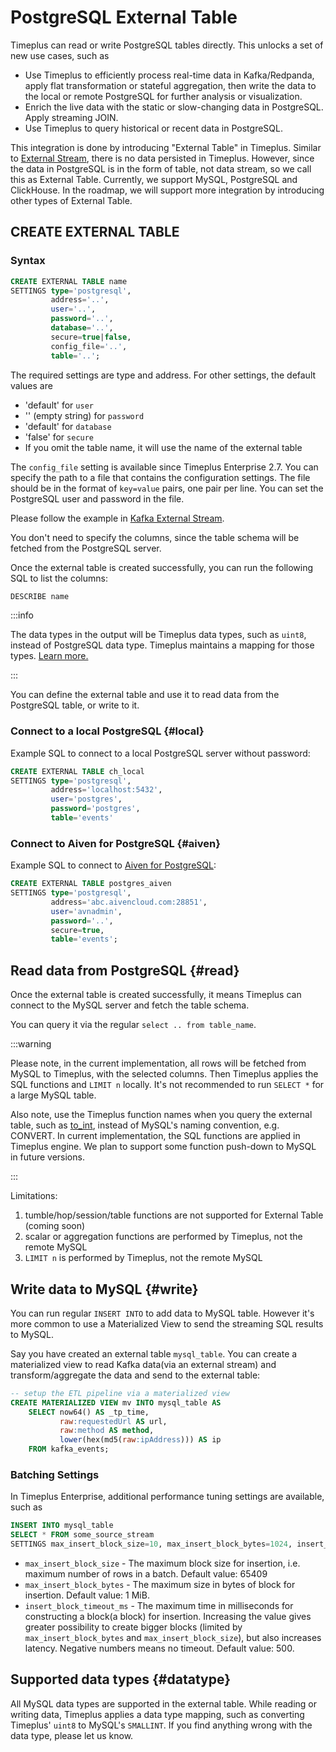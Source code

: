 # PostgreSQL External Table

Timeplus can read or write PostgreSQL tables directly. This unlocks a set of new use cases, such as

- Use Timeplus to efficiently process real-time data in Kafka/Redpanda, apply flat transformation or stateful aggregation, then write the data to the local or remote PostgreSQL for further analysis or visualization.
- Enrich the live data with the static or slow-changing data in PostgreSQL. Apply streaming JOIN.
- Use Timeplus to query historical or recent data in PostgreSQL.

This integration is done by introducing "External Table" in Timeplus. Similar to [External Stream](/external-stream), there is no data persisted in Timeplus. However, since the data in PostgreSQL is in the form of table, not data stream, so we call this as External Table. Currently, we support MySQL, PostgreSQL and ClickHouse. In the roadmap, we will support more integration by introducing other types of External Table.

## CREATE EXTERNAL TABLE

### Syntax

```sql
CREATE EXTERNAL TABLE name
SETTINGS type='postgresql',
         address='..',
         user='..',
         password='..',
         database='..',
         secure=true|false,
         config_file='..',
         table='..';
```

The required settings are type and address. For other settings, the default values are

- 'default' for `user`
- '' (empty string) for `password`
- 'default' for `database`
- 'false' for `secure`
- If you omit the table name, it will use the name of the external table

The `config_file` setting is available since Timeplus Enterprise 2.7. You can specify the path to a file that contains the configuration settings. The file should be in the format of `key=value` pairs, one pair per line. You can set the PostgreSQL user and password in the file.

Please follow the example in [Kafka External Stream](/proton-kafka#config_file).

You don't need to specify the columns, since the table schema will be fetched from the PostgreSQL server.

Once the external table is created successfully, you can run the following SQL to list the columns:

```sql
DESCRIBE name
```

:::info

The data types in the output will be Timeplus data types, such as `uint8`, instead of PostgreSQL data type. Timeplus maintains a mapping for those types. [Learn more.](#datatype)

:::

You can define the external table and use it to read data from the PostgreSQL table, or write to it.

### Connect to a local PostgreSQL {#local}

Example SQL to connect to a local PostgreSQL server without password:

```sql
CREATE EXTERNAL TABLE ch_local
SETTINGS type='postgresql',
         address='localhost:5432',
         user='postgres',
         password='postgres',
         table='events'
```

### Connect to Aiven for PostgreSQL {#aiven}

Example SQL to connect to [Aiven for PostgreSQL](https://aiven.io/docs/products/postgresql/get-started):

```sql
CREATE EXTERNAL TABLE postgres_aiven
SETTINGS type='postgresql',
         address='abc.aivencloud.com:28851',
         user='avnadmin',
         password='..',
         secure=true,
         table='events';
```

## Read data from PostgreSQL {#read}

Once the external table is created successfully, it means Timeplus can connect to the MySQL server and fetch the table schema.

You can query it via the regular `select .. from table_name`.

:::warning

Please note, in the current implementation, all rows will be fetched from MySQL to Timeplus, with the selected columns. Then Timeplus applies the SQL functions and `LIMIT n` locally. It's not recommended to run `SELECT *` for a large MySQL table.

Also note, use the Timeplus function names when you query the external table, such as [to_int](/functions_for_type#to_int), instead of MySQL's naming convention, e.g. CONVERT. In current implementation, the SQL functions are applied in Timeplus engine. We plan to support some function push-down to MySQL in future versions.

:::

Limitations:

1. tumble/hop/session/table functions are not supported for External Table (coming soon)
2. scalar or aggregation functions are performed by Timeplus, not the remote MySQL
3. `LIMIT n` is performed by Timeplus, not the remote MySQL

## Write data to MySQL {#write}

You can run regular `INSERT INTO` to add data to MySQL table. However it's more common to use a Materialized View to send the streaming SQL results to MySQL.

Say you have created an external table `mysql_table`. You can create a materialized view to read Kafka data(via an external stream) and transform/aggregate the data and send to the external table:

```sql
-- setup the ETL pipeline via a materialized view
CREATE MATERIALIZED VIEW mv INTO mysql_table AS
    SELECT now64() AS _tp_time,
           raw:requestedUrl AS url,
           raw:method AS method,
           lower(hex(md5(raw:ipAddress))) AS ip
    FROM kafka_events;
```

### Batching Settings
In Timeplus Enterprise, additional performance tuning settings are available, such as
```sql
INSERT INTO mysql_table
SELECT * FROM some_source_stream
SETTINGS max_insert_block_size=10, max_insert_block_bytes=1024, insert_block_timeout_ms = 100;
```

* `max_insert_block_size` - The maximum block size for insertion, i.e. maximum number of rows in a batch. Default value: 65409
* `max_insert_block_bytes` - The maximum size in bytes of block for insertion. Default value: 1 MiB.
* `insert_block_timeout_ms` - The maximum time in milliseconds for constructing a block(a block) for insertion. Increasing the value gives greater possibility to create bigger blocks (limited by `max_insert_block_bytes` and `max_insert_block_size`), but also increases latency. Negative numbers means no timeout. Default value: 500.

## Supported data types {#datatype}

All MySQL data types are supported in the external table. While reading or writing data, Timeplus applies a data type mapping, such as converting Timeplus' `uint8` to MySQL's `SMALLINT`. If you find anything wrong with the data type, please let us know.
